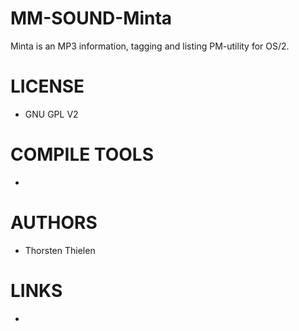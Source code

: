 MM-SOUND-Minta
==============

Minta is an MP3 information, tagging and listing PM-utility for OS/2.

LICENSE
===============
* GNU GPL V2

COMPILE TOOLS
===============
* 

AUTHORS
===============
* Thorsten Thielen

LINKS
===============
* 
